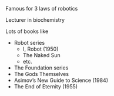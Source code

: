 Famous for 3 laws of robotics

Lecturer in biochemistry

Lots of books like
- Robot series
	- I, Robot (1950)
	- The Naked Sun
	- etc.
- The Foundation series
- The Gods Themselves
- Asimov’s New Guide to Science (1984)
- The End of Eternity (1955)

